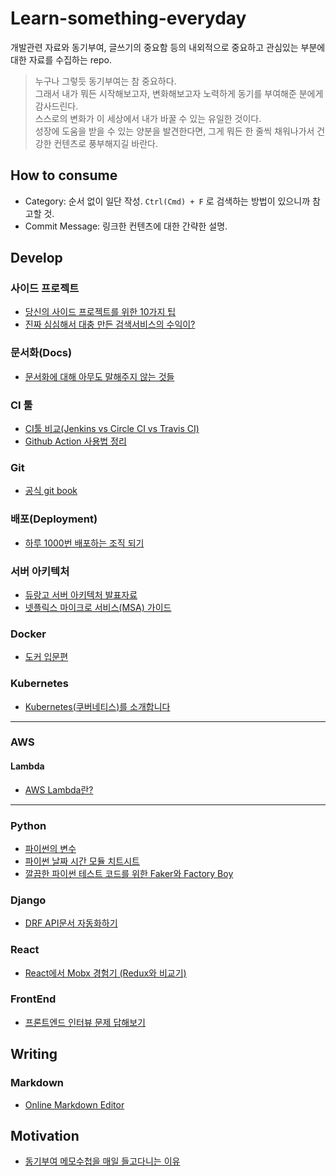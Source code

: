 # Learn-something-everyday
개발관련 자료와 동기부여, 글쓰기의 중요함 등의 내외적으로 중요하고 관심있는 부분에 대한 자료를 수집하는 repo.  

> 누구나 그렇듯 동기부여는 참 중요하다.  
> 그래서 내가 뭐든 시작해보고자, 변화해보고자 노력하게 동기를 부여해준 분에게 감사드린다.  
> 스스로의 변화가 이 세상에서 내가 바꿀 수 있는 유일한 것이다.  
> 성장에 도움을 받을 수 있는 양분을 발견한다면, 그게 뭐든 한 줄씩 채워나가서 건강한 컨텐츠로 풍부해지길 바란다.  


## How to consume
- Category: 순서 없이 일단 작성. ```Ctrl(Cmd) + F``` 로 검색하는 방법이 있으니까 참고할 것.
- Commit Message: 링크한 컨텐츠에 대한 간략한 설명.

## Develop

### 사이드 프로젝트
- [당신의 사이드 프로젝트를 위한 10가지 팁](https://velog.io/@chris/10-tips-for-starting-and-creating-side-projects)
- [진짜 심심해서 대충 만든 검색서비스의 수익이?](https://blog.naver.com/hidejj79/221987279200)

### 문서화(Docs)
- [문서화에 대해 아무도 말해주지 않는 것들](https://lazygyu.net/blog/secrets_of_documentation)
### CI 툴
- [CI툴 비교(Jenkins vs Circle CI vs Travis CI)](https://djangostars.com/blog/continuous-integration-circleci-vs-travisci-vs-jenkins)
- [Github Action 사용법 정리](https://zzsza.github.io/development/2020/06/06/github-action/)
### Git
- [공식 git book](https://git-scm.com/book/ko/v2)

### 배포(Deployment)
- [하루 1000번 배포하는 조직 되기](https://blog.banksalad.com/tech/become-an-organization-that-deploys-1000-times-a-day/)

### 서버 아키텍처
- [듀랑고 서버 아키텍처 발표자료](https://www.slideshare.net/sublee/lt-vol-2)
- [넷플릭스 마이크로 서비스(MSA) 가이드](https://dong-life.tistory.com/90)

### Docker
- [도커 입문편](https://www.44bits.io/ko/post/easy-deploy-with-docker)
### Kubernetes
- [Kubernetes(쿠버네티스)를 소개합니다](https://deveric.tistory.com/103)

---

### AWS
#### Lambda
- [AWS Lambda란?](https://www.44bits.io/ko/keyword/aws-lambda)

---

### Python
- [파이썬의 변수](https://www.slideshare.net/ChrisCho2/pycon-korea-2019)
- [파이썬 날짜 시간 모듈 치트시트](https://www.44bits.io/ko/post/python-datatime-cheetsheet)
- [깔끔한 파이썬 테스트 코드를 위한 Faker와 Factory Boy](https://www.44bits.io/ko/post/faker-and-factory-boy-for-clean-code-on-python-test)

### Django
- [DRF API문서 자동화하기](https://medium.com/towncompany-engineering/%EC%B9%9C%EC%A0%88%ED%95%98%EA%B2%8C-django-rest-framework-api-%EB%AC%B8%EC%84%9C-%EC%9E%90%EB%8F%99%ED%99%94%ED%95%98%EA%B8%B0-drf-yasg-c835269714fc)

### React
- [React에서 Mobx 경험기 (Redux와 비교기)](https://woowabros.github.io/experience/2019/01/02/kimcj-react-mobx.html)

### FrontEnd
- [프론트엔드 인터뷰 문제 답해보기](https://velog.io/@jakeseo_me/series/%EC%9D%B8%ED%84%B0%EB%B7%B0-%EB%AC%B8%EC%A0%9C-%EB%8B%B5%ED%95%B4%EB%B3%B4%EA%B8%B0)
## Writing
### Markdown
- [Online Markdown Editor](https://dillinger.io)


## Motivation
- [동기부여 메모수첩을 매일 들고다니는 이유](https://brunch.co.kr/@visualvision/83)
